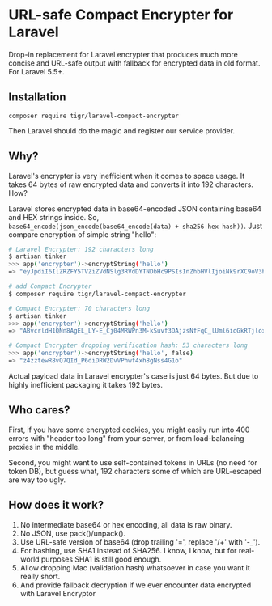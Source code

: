 # URL-safe Compact Encrypter for Laravel

Drop-in replacement for Laravel encrypter that produces much more concise and 
URL-safe output with fallback for encrypted data in old format. For Laravel 5.5+.

## Installation

```
composer require tigr/laravel-compact-encrypter
```

Then Laravel should do the magic and register our service provider.

## Why?

Laravel's encrypter is very inefficient when it comes to space usage. It takes 
64 bytes of raw encrypted data and converts it into 192 characters. How?

Laravel stores encrypted data in base64-encoded JSON containing base64 and HEX strings inside. 
So, `base64_encode(json_encode(base64_encode(data) + sha256 hex hash))`. Just compare encryption 
of simple string "hello":

```bash
# Laravel Encrypter: 192 characters long
$ artisan tinker
>>> app('encrypter')->encryptString('hello')
=> "eyJpdiI6IlZRZFY5TVZiZVdNSlg3RVdDYTNDbHc9PSIsInZhbHVlIjoiNk9rXC9oV3hZaWEzNE95SU5xMUVHUWc9PSIsIm1hYyI6ImIyZDQ1MTdiODlhMzU1ZjQ1NmU3N2ZlN2I4OGU0Yzc2MjIyZDBkMzAwMGViNjM2OTFlMTZkOGY4MDFjYTg1NDIifQ=="

# add Compact Encrypter
$ composer require tigr/laravel-compact-encrypter

# Compact Encrypter: 70 characters long
$ artisan tinker
>>> app('encrypter')->encryptString('hello')
=> "ABvcrldH1QNn8AgEL_LY-E_Cj04MRWPn3M-kSuvf3DAjzsNfFqC_lUml6iqGkRTjlox2kA"

# Compact Encrypter dropping verification hash: 53 characters long
>>> app('encrypter')->encryptString('hello', false)
=> "z4zztewR8vQ7QId_P6diDRW2DvVPhwf4xh8gNss4G1o"
```

Actual payload data in Laravel encrypter's case is just 64 bytes. But due 
to highly inefficient packaging it takes 192 bytes.

## Who cares?

First, if you have some encrypted cookies, you might easily run into 400 errors 
with "header too long" from your server, or from load-balancing proxies in the middle.

Second, you might want to use self-contained tokens in URLs (no need for token DB), 
but guess what, 192 characters some of which are URL-escaped are way too ugly.

## How does it work?

1. No intermediate base64 or hex encoding, all data is raw binary.
2. No JSON, use pack()/unpack().
3. Use URL-safe version of base64 (drop trailing '=', replace '/+' with '-_').
4. For hashing, use SHA1 instead of SHA256. I know, I know, but for real-world 
   purposes SHA1 is still good enough.
5. Allow dropping Mac (validation hash) whatsoever in case you want it really short.
6. And provide fallback decryption if we ever encounter data encrypted with 
   Laravel Encryptor
